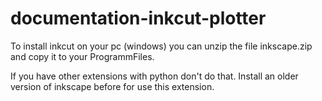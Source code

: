 # documentation-inkcut-plotter

To install inkcut on your pc (windows) you can unzip the file inkscape.zip and copy it to your ProgrammFiles. 

If you have other extensions with python don't do that. Install an older version of inkscape before for use this extension.
